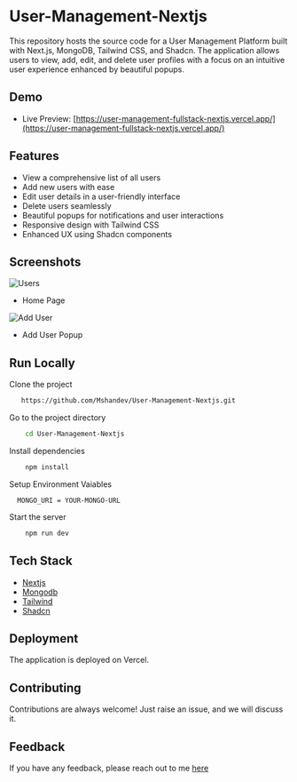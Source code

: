 # User-Management-Nextjs

This repository hosts the source code for a User Management Platform built with Next.js, MongoDB, Tailwind CSS, and Shadcn. The application allows users to view, add, edit, and delete user profiles with a focus on an intuitive user experience enhanced by beautiful popups.

## Demo

- Live Preview: [https://user-management-fullstack-nextjs.vercel.app/](https://user-management-fullstack-nextjs.vercel.app/)

## Features

- View a comprehensive list of all users
- Add new users with ease
- Edit user details in a user-friendly interface
- Delete users seamlessly
- Beautiful popups for notifications and user interactions
- Responsive design with Tailwind CSS
- Enhanced UX using Shadcn components

## Screenshots

![Users](https://i.ibb.co/L0hBv49/user-management-1.png)
- Home Page

![Add User](https://i.ibb.co/PQ03LKm/user-management-3.png)
- Add User Popup

  
## Run Locally

Clone the project

```bash
   https://github.com/Mshandev/User-Management-Nextjs.git
```
Go to the project directory

```bash
    cd User-Management-Nextjs
```
Install dependencies

```bash
    npm install
```

Setup Environment Vaiables

```Make .env file in "root" folder and store environment Variables
  MONGO_URI = YOUR-MONGO-URL
 ```

Start the server

```bash
    npm run dev
```

## Tech Stack
* [Nextjs](https://nextjs.org/)
* [Mongodb](https://www.mongodb.com/)
* [Tailwind](https://tailwindcss.com/)
* [Shadcn](https://ui.shadcn.com/)

## Deployment

The application is deployed on Vercel.

## Contributing

Contributions are always welcome!
Just raise an issue, and we will discuss it.

## Feedback

If you have any feedback, please reach out to me [here](https://www.linkedin.com/in/muhammad-shan-full-stack-developer/)
